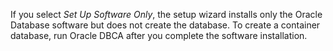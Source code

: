If you select *Set Up Software Only*, the setup wizard installs only the Oracle Database software but does not create the database. To create a container database, run Oracle DBCA after you complete the software installation.
